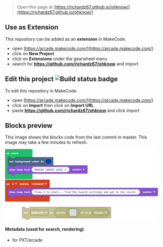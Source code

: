  


> Open this page at [https://richardz67.github.io/ohknow/](https://richardz67.github.io/ohknow/)

## Use as Extension

This repository can be added as an **extension** in MakeCode.

* open [https://arcade.makecode.com/](https://arcade.makecode.com/)
* click on **New Project**
* click on **Extensions** under the gearwheel menu
* search for **https://github.com/richardz67/ohknow** and import

## Edit this project ![Build status badge](https://github.com/richardz67/ohknow/workflows/MakeCode/badge.svg)

To edit this repository in MakeCode.

* open [https://arcade.makecode.com/](https://arcade.makecode.com/)
* click on **Import** then click on **Import URL**
* paste **https://github.com/richardz67/ohknow** and click import

## Blocks preview

This image shows the blocks code from the last commit in master.
This image may take a few minutes to refresh.

![A rendered view of the blocks](https://github.com/richardz67/ohknow/raw/master/.github/makecode/blocks.png)

#### Metadata (used for search, rendering)

* for PXT/arcade
<script src="https://makecode.com/gh-pages-embed.js"></script><script>makeCodeRender("{{ site.makecode.home_url }}", "{{ site.github.owner_name }}/{{ site.github.repository_name }}");</script>
